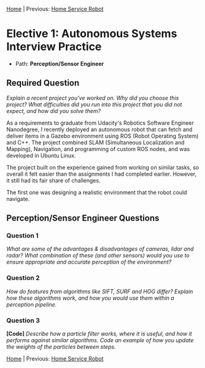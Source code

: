 [Home](../../README.md) | Previous: [Home Service Robot](../p5/p5-home-service-robot.md)

# Elective 1: Autonomous Systems Interview Practice

- Path: __Perception/Sensor Engineer__

## Required Question

_Explain a recent project you've worked on. Why did you choose this project? What difficulties did you run into this project that you did not expect, and how did you solve them?_

As a requirements to graduate from Udacity's Robotics Software Engineer Nanodegree, I recently deployed an autonomous robot that can fetch and deliver items in a Gazebo environment using ROS (Robot Operating System) and C++. The project combined SLAM (Simultaneous Localization and Mapping), Navigation, and programming of custom ROS nodes, and was developed in Ubuntu Linux.

The project built on the experience gained from working on similar tasks, so overall it felt easier than the assignments I had completed earlier. However, it still had its fair share of challenges.

The first one was designing a realistic environment that the robot could navigate.


## Perception/Sensor Engineer Questions

### Question 1

_What are some of the advantages & disadvantages of cameras, lidar and radar? What combination of these (and other sensors) would you use to ensure appropriate and accurate perception of the environment?_

### Question 2

_How do features from algorithms like SIFT, SURF and HOG differ? Explain how these algorithms work, and how you would use them within a perception pipeline._

### Question 3

__[Code]__ _Describe how a particle filter works, where it is useful, and how it performs against similar algorithms. Code an example of how you update the weights of the particles between steps._

[Home](../../README.md) | Previous: [Home Service Robot](../p5/p5-home-service-robot.md)